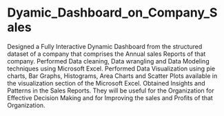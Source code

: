 # Dyamic_Dashboard_on_Company_Sales
Designed a Fully Interactive Dynamic Dashboard from the structured dataset of a company that comprises the Annual sales Reports of that company. Performed Data cleaning, Data wrangling and Data Modeling techniques using Microsoft Excel. Performed Data Visualization using pie charts, Bar Graphs, Histograms, Area Charts and Scatter Plots available in the visualization section of the Microsoft Excel. Obtained Insights and Patterns in the Sales Reports. They will be useful for the Organization for Effective Decision Making and for Improving the sales and Profits of that Organization.
